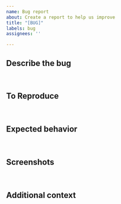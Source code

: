 ```yaml
---
name: Bug report
about: Create a report to help us improve
title: "[BUG]"
labels: bug
assignees: ''

---
```


## Describe the bug

<br> 


## To Reproduce

<br> 


## Expected behavior

<br> 


## Screenshots

<br> 


## Additional context

<br>
